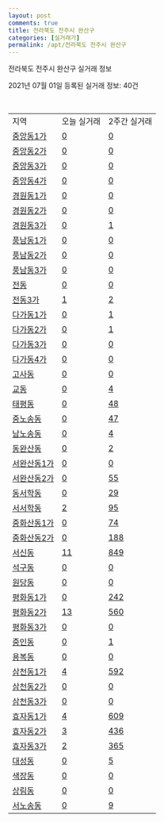```yaml
---
layout: post
comments: true
title: 전라북도 전주시 완산구
categories: [실거래가]
permalink: /apt/전라북도 전주시 완산구
---
```


전라북도 전주시 완산구 실거래 정보

2021년 07월 01일 등록된 실거래 정보: 40건

<script type="text/javascript">
  google.charts.load('current', {'packages':['corechart']});
  google.charts.setOnLoadCallback(drawChart);

  function drawChart() {
    var data = google.visualization.arrayToDataTable([['거래일', '매매', '전월세', '전매'], ['21-02', 504, 269, 7], ['21-03', 804, 327, 12], ['21-04', 610, 270, 17], ['21-05', 612, 229, 23], ['21-06', 335, 196, 4]]);

    var options = {
      title: '최근 유형별 거래량 추이',
      legend: { position: 'bottom' }
    };

    var chart = new google.visualization.LineChart(document.getElementById('columnchart_material'));
    chart.draw(data, (options));
  }
</script>

<div id="columnchart_material" style="width: 95%; margin-left: -35px"></div>
<br>
<table class="sortable">
  <tr>
    <td>지역</td>
    <td>오늘 실거래</td>
    <td>2주간 실거래</td>
  </tr>

  
  <tr class="item">
    <td><a href="전라북도 전주시 완산구 중앙동1가">중앙동1가</a></td>
    <td><a href="전라북도 전주시 완산구 중앙동1가">0</a></td>
    <td><a href="전라북도 전주시 완산구 중앙동1가">0</a></td>
  </tr>
    

  <tr class="item">
    <td><a href="전라북도 전주시 완산구 중앙동2가">중앙동2가</a></td>
    <td><a href="전라북도 전주시 완산구 중앙동2가">0</a></td>
    <td><a href="전라북도 전주시 완산구 중앙동2가">0</a></td>
  </tr>
    

  <tr class="item">
    <td><a href="전라북도 전주시 완산구 중앙동3가">중앙동3가</a></td>
    <td><a href="전라북도 전주시 완산구 중앙동3가">0</a></td>
    <td><a href="전라북도 전주시 완산구 중앙동3가">0</a></td>
  </tr>
    

  <tr class="item">
    <td><a href="전라북도 전주시 완산구 중앙동4가">중앙동4가</a></td>
    <td><a href="전라북도 전주시 완산구 중앙동4가">0</a></td>
    <td><a href="전라북도 전주시 완산구 중앙동4가">0</a></td>
  </tr>
    

  <tr class="item">
    <td><a href="전라북도 전주시 완산구 경원동1가">경원동1가</a></td>
    <td><a href="전라북도 전주시 완산구 경원동1가">0</a></td>
    <td><a href="전라북도 전주시 완산구 경원동1가">0</a></td>
  </tr>
    

  <tr class="item">
    <td><a href="전라북도 전주시 완산구 경원동2가">경원동2가</a></td>
    <td><a href="전라북도 전주시 완산구 경원동2가">0</a></td>
    <td><a href="전라북도 전주시 완산구 경원동2가">0</a></td>
  </tr>
    

  <tr class="item">
    <td><a href="전라북도 전주시 완산구 경원동3가">경원동3가</a></td>
    <td><a href="전라북도 전주시 완산구 경원동3가">0</a></td>
    <td><a href="전라북도 전주시 완산구 경원동3가">1</a></td>
  </tr>
    

  <tr class="item">
    <td><a href="전라북도 전주시 완산구 풍남동1가">풍남동1가</a></td>
    <td><a href="전라북도 전주시 완산구 풍남동1가">0</a></td>
    <td><a href="전라북도 전주시 완산구 풍남동1가">0</a></td>
  </tr>
    

  <tr class="item">
    <td><a href="전라북도 전주시 완산구 풍남동2가">풍남동2가</a></td>
    <td><a href="전라북도 전주시 완산구 풍남동2가">0</a></td>
    <td><a href="전라북도 전주시 완산구 풍남동2가">0</a></td>
  </tr>
    

  <tr class="item">
    <td><a href="전라북도 전주시 완산구 풍남동3가">풍남동3가</a></td>
    <td><a href="전라북도 전주시 완산구 풍남동3가">0</a></td>
    <td><a href="전라북도 전주시 완산구 풍남동3가">0</a></td>
  </tr>
    

  <tr class="item">
    <td><a href="전라북도 전주시 완산구 전동">전동</a></td>
    <td><a href="전라북도 전주시 완산구 전동">0</a></td>
    <td><a href="전라북도 전주시 완산구 전동">0</a></td>
  </tr>
    

  <tr class="item">
    <td><a href="전라북도 전주시 완산구 전동3가">전동3가</a></td>
    <td><a href="전라북도 전주시 완산구 전동3가">1</a></td>
    <td><a href="전라북도 전주시 완산구 전동3가">2</a></td>
  </tr>
    

  <tr class="item">
    <td><a href="전라북도 전주시 완산구 다가동1가">다가동1가</a></td>
    <td><a href="전라북도 전주시 완산구 다가동1가">0</a></td>
    <td><a href="전라북도 전주시 완산구 다가동1가">1</a></td>
  </tr>
    

  <tr class="item">
    <td><a href="전라북도 전주시 완산구 다가동2가">다가동2가</a></td>
    <td><a href="전라북도 전주시 완산구 다가동2가">0</a></td>
    <td><a href="전라북도 전주시 완산구 다가동2가">1</a></td>
  </tr>
    

  <tr class="item">
    <td><a href="전라북도 전주시 완산구 다가동3가">다가동3가</a></td>
    <td><a href="전라북도 전주시 완산구 다가동3가">0</a></td>
    <td><a href="전라북도 전주시 완산구 다가동3가">0</a></td>
  </tr>
    

  <tr class="item">
    <td><a href="전라북도 전주시 완산구 다가동4가">다가동4가</a></td>
    <td><a href="전라북도 전주시 완산구 다가동4가">0</a></td>
    <td><a href="전라북도 전주시 완산구 다가동4가">0</a></td>
  </tr>
    

  <tr class="item">
    <td><a href="전라북도 전주시 완산구 고사동">고사동</a></td>
    <td><a href="전라북도 전주시 완산구 고사동">0</a></td>
    <td><a href="전라북도 전주시 완산구 고사동">0</a></td>
  </tr>
    

  <tr class="item">
    <td><a href="전라북도 전주시 완산구 교동">교동</a></td>
    <td><a href="전라북도 전주시 완산구 교동">0</a></td>
    <td><a href="전라북도 전주시 완산구 교동">4</a></td>
  </tr>
    

  <tr class="item">
    <td><a href="전라북도 전주시 완산구 태평동">태평동</a></td>
    <td><a href="전라북도 전주시 완산구 태평동">0</a></td>
    <td><a href="전라북도 전주시 완산구 태평동">48</a></td>
  </tr>
    

  <tr class="item">
    <td><a href="전라북도 전주시 완산구 중노송동">중노송동</a></td>
    <td><a href="전라북도 전주시 완산구 중노송동">0</a></td>
    <td><a href="전라북도 전주시 완산구 중노송동">47</a></td>
  </tr>
    

  <tr class="item">
    <td><a href="전라북도 전주시 완산구 남노송동">남노송동</a></td>
    <td><a href="전라북도 전주시 완산구 남노송동">0</a></td>
    <td><a href="전라북도 전주시 완산구 남노송동">4</a></td>
  </tr>
    

  <tr class="item">
    <td><a href="전라북도 전주시 완산구 동완산동">동완산동</a></td>
    <td><a href="전라북도 전주시 완산구 동완산동">0</a></td>
    <td><a href="전라북도 전주시 완산구 동완산동">2</a></td>
  </tr>
    

  <tr class="item">
    <td><a href="전라북도 전주시 완산구 서완산동1가">서완산동1가</a></td>
    <td><a href="전라북도 전주시 완산구 서완산동1가">0</a></td>
    <td><a href="전라북도 전주시 완산구 서완산동1가">0</a></td>
  </tr>
    

  <tr class="item">
    <td><a href="전라북도 전주시 완산구 서완산동2가">서완산동2가</a></td>
    <td><a href="전라북도 전주시 완산구 서완산동2가">0</a></td>
    <td><a href="전라북도 전주시 완산구 서완산동2가">55</a></td>
  </tr>
    

  <tr class="item">
    <td><a href="전라북도 전주시 완산구 동서학동">동서학동</a></td>
    <td><a href="전라북도 전주시 완산구 동서학동">0</a></td>
    <td><a href="전라북도 전주시 완산구 동서학동">29</a></td>
  </tr>
    

  <tr class="item">
    <td><a href="전라북도 전주시 완산구 서서학동">서서학동</a></td>
    <td><a href="전라북도 전주시 완산구 서서학동">2</a></td>
    <td><a href="전라북도 전주시 완산구 서서학동">95</a></td>
  </tr>
    

  <tr class="item">
    <td><a href="전라북도 전주시 완산구 중화산동1가">중화산동1가</a></td>
    <td><a href="전라북도 전주시 완산구 중화산동1가">0</a></td>
    <td><a href="전라북도 전주시 완산구 중화산동1가">74</a></td>
  </tr>
    

  <tr class="item">
    <td><a href="전라북도 전주시 완산구 중화산동2가">중화산동2가</a></td>
    <td><a href="전라북도 전주시 완산구 중화산동2가">0</a></td>
    <td><a href="전라북도 전주시 완산구 중화산동2가">188</a></td>
  </tr>
    

  <tr class="item">
    <td><a href="전라북도 전주시 완산구 서신동">서신동</a></td>
    <td><a href="전라북도 전주시 완산구 서신동">11</a></td>
    <td><a href="전라북도 전주시 완산구 서신동">849</a></td>
  </tr>
    

  <tr class="item">
    <td><a href="전라북도 전주시 완산구 석구동">석구동</a></td>
    <td><a href="전라북도 전주시 완산구 석구동">0</a></td>
    <td><a href="전라북도 전주시 완산구 석구동">0</a></td>
  </tr>
    

  <tr class="item">
    <td><a href="전라북도 전주시 완산구 원당동">원당동</a></td>
    <td><a href="전라북도 전주시 완산구 원당동">0</a></td>
    <td><a href="전라북도 전주시 완산구 원당동">0</a></td>
  </tr>
    

  <tr class="item">
    <td><a href="전라북도 전주시 완산구 평화동1가">평화동1가</a></td>
    <td><a href="전라북도 전주시 완산구 평화동1가">0</a></td>
    <td><a href="전라북도 전주시 완산구 평화동1가">242</a></td>
  </tr>
    

  <tr class="item">
    <td><a href="전라북도 전주시 완산구 평화동2가">평화동2가</a></td>
    <td><a href="전라북도 전주시 완산구 평화동2가">13</a></td>
    <td><a href="전라북도 전주시 완산구 평화동2가">560</a></td>
  </tr>
    

  <tr class="item">
    <td><a href="전라북도 전주시 완산구 평화동3가">평화동3가</a></td>
    <td><a href="전라북도 전주시 완산구 평화동3가">0</a></td>
    <td><a href="전라북도 전주시 완산구 평화동3가">0</a></td>
  </tr>
    

  <tr class="item">
    <td><a href="전라북도 전주시 완산구 중인동">중인동</a></td>
    <td><a href="전라북도 전주시 완산구 중인동">0</a></td>
    <td><a href="전라북도 전주시 완산구 중인동">1</a></td>
  </tr>
    

  <tr class="item">
    <td><a href="전라북도 전주시 완산구 용복동">용복동</a></td>
    <td><a href="전라북도 전주시 완산구 용복동">0</a></td>
    <td><a href="전라북도 전주시 완산구 용복동">0</a></td>
  </tr>
    

  <tr class="item">
    <td><a href="전라북도 전주시 완산구 삼천동1가">삼천동1가</a></td>
    <td><a href="전라북도 전주시 완산구 삼천동1가">4</a></td>
    <td><a href="전라북도 전주시 완산구 삼천동1가">592</a></td>
  </tr>
    

  <tr class="item">
    <td><a href="전라북도 전주시 완산구 삼천동2가">삼천동2가</a></td>
    <td><a href="전라북도 전주시 완산구 삼천동2가">0</a></td>
    <td><a href="전라북도 전주시 완산구 삼천동2가">0</a></td>
  </tr>
    

  <tr class="item">
    <td><a href="전라북도 전주시 완산구 삼천동3가">삼천동3가</a></td>
    <td><a href="전라북도 전주시 완산구 삼천동3가">0</a></td>
    <td><a href="전라북도 전주시 완산구 삼천동3가">0</a></td>
  </tr>
    

  <tr class="item">
    <td><a href="전라북도 전주시 완산구 효자동1가">효자동1가</a></td>
    <td><a href="전라북도 전주시 완산구 효자동1가">4</a></td>
    <td><a href="전라북도 전주시 완산구 효자동1가">609</a></td>
  </tr>
    

  <tr class="item">
    <td><a href="전라북도 전주시 완산구 효자동2가">효자동2가</a></td>
    <td><a href="전라북도 전주시 완산구 효자동2가">3</a></td>
    <td><a href="전라북도 전주시 완산구 효자동2가">436</a></td>
  </tr>
    

  <tr class="item">
    <td><a href="전라북도 전주시 완산구 효자동3가">효자동3가</a></td>
    <td><a href="전라북도 전주시 완산구 효자동3가">2</a></td>
    <td><a href="전라북도 전주시 완산구 효자동3가">365</a></td>
  </tr>
    

  <tr class="item">
    <td><a href="전라북도 전주시 완산구 대성동">대성동</a></td>
    <td><a href="전라북도 전주시 완산구 대성동">0</a></td>
    <td><a href="전라북도 전주시 완산구 대성동">5</a></td>
  </tr>
    

  <tr class="item">
    <td><a href="전라북도 전주시 완산구 색장동">색장동</a></td>
    <td><a href="전라북도 전주시 완산구 색장동">0</a></td>
    <td><a href="전라북도 전주시 완산구 색장동">0</a></td>
  </tr>
    

  <tr class="item">
    <td><a href="전라북도 전주시 완산구 상림동">상림동</a></td>
    <td><a href="전라북도 전주시 완산구 상림동">0</a></td>
    <td><a href="전라북도 전주시 완산구 상림동">0</a></td>
  </tr>
    

  <tr class="item">
    <td><a href="전라북도 전주시 완산구 서노송동">서노송동</a></td>
    <td><a href="전라북도 전주시 완산구 서노송동">0</a></td>
    <td><a href="전라북도 전주시 완산구 서노송동">9</a></td>
  </tr>
    


</table>


    
